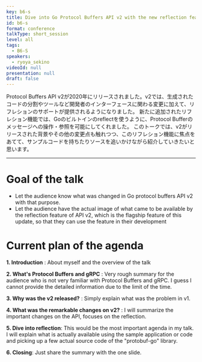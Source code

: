 ```yaml
---
key: b6-s
title: Dive into Go Protocol Buffers API v2 with the new reflection features
id: b6-s
format: conference
talkType: short_session
level: all
tags:
  - B6-S
speakers:
  - ryoya_sekino
videoId: null
presentation: null
draft: false
---
```

Protocol Buffers API v2が2020年にリリースされました。v2では、生成されたコードの分割やツールなど開発者のインターフェースに関わる変更に加えて、リフレションのサポートが提供されるようになりました。
新たに追加されたリフレション機能では、Goのビルトインのreflectを使うように、Protocol Bufferのメッセージへの操作・参照を可能にしてくれました。
このトークでは、v2がリリースされた背景やその他の変更点も触れつつ、このリフレション機能に焦点をあてて、サンプルコードを持ちたりソースを追いかけながら紹介していきたいと思います。

---
# Goal of the talk
- Let the audience know what was changed in Go protocol buffers API v2 with that purpose.
- Let the audience have the actual image of what came to be available by the reflection feature of API v2, which is the flagship feature of this update, so that they can use the feature in their development

# Current plan of the agenda
**1.  Introduction**  : About myself and the overview of the talk

**2. What's Protocol Buffers and gRPC** : Very rough summary for the audience who is not very familiar with Protocol Buffers and gRPC. I guess I cannot provide the detailed information due to the limit of the time.

**3. Why was the v2 released?** : Simply explain what was the problem in v1.

**4. What was the remarkable changes on v2?** : I will summarize the important changes on the API, focuses on the reflection.

**5. Dive into reflection**: This would be the most important agenda in my talk. I will explain what is actually available using the sample application or code and picking up a few actual source code of the "protobuf-go" library.

**6. Closing**: Just share the summary with the one slide.

